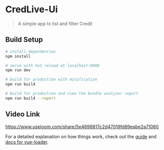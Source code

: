 # CredLive-Ui

> A simple app to list and filter Credit
## Build Setup

``` bash
# install dependencies
npm install

# serve with hot reload at localhost:8080
npm run dev

# build for production with minification
npm run build

# build for production and view the bundle analyzer report
npm run build --report
```

## Video Link
https://www.useloom.com/share/5e4698817c2d47019fd89eabe2a71060

For a detailed explanation on how things work, check out the [guide](http://vuejs-templates.github.io/webpack/) and [docs for vue-loader](http://vuejs.github.io/vue-loader).
